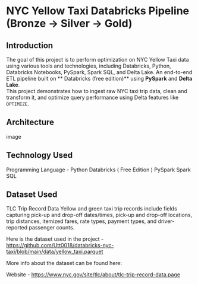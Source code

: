 # NYC Yellow Taxi Databricks Pipeline (Bronze → Silver → Gold)

## Introduction
The goal of this project is to perform  optimization on NYC Yellow Taxi data using various tools and technologies, including Databricks, Python, Databricks Notebooks, PySpark, Spark SQL, and Delta Lake. An end-to-end ETL pipeline built on ** Databricks (free edition)** using **PySpark** and **Delta Lake**.  
This project demonstrates how to ingest raw NYC taxi trip data, clean and transform it, and optimize query performance using Delta features like `OPTIMIZE`.


## Architecture

image


## Technology Used
Programming Language - Python
Databricks ( Free Edition )
PySpark
Spark SQL


## Dataset Used
TLC Trip Record Data Yellow and green taxi trip records include fields capturing pick-up and drop-off dates/times, pick-up and drop-off locations, trip distances, itemized fares, rate types, payment types, and driver-reported passenger counts.

Here is the dataset used in the project - https://github.com/Utt0018/databricks-nyc-taxi/blob/main/data/yellow_taxi.parquet

More info about the dataset can be found here: 

Website - https://www.nyc.gov/site/tlc/about/tlc-trip-record-data.page
